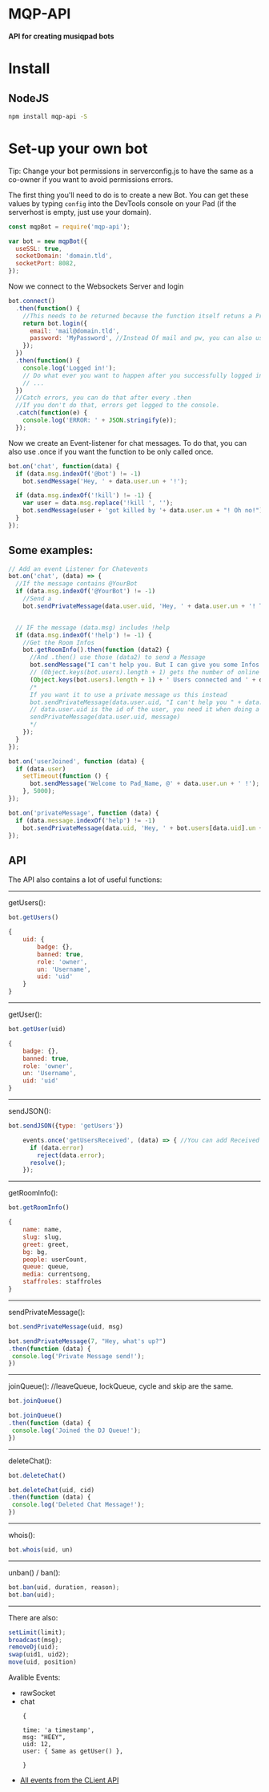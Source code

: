 # MQP-API

**API for creating musiqpad bots**

# Install

## NodeJS

```bash
npm install mqp-api -S
```

# Set-up your own bot

Tip: Change your bot permissions in serverconfig.js to have the same as a co-owner if you want to avoid permissions errors.

The first thing you'll need to do is to create a new Bot. You can get these values by typing `config` into the DevTools console on your Pad (if the serverhost is empty, just use your domain).

```js
const mqpBot = require('mqp-api');

var bot = new mqpBot({
  useSSL: true,
  socketDomain: 'domain.tld',
  socketPort: 8082,
});
```

Now we connect to the Websockets Server and login

```js
bot.connect()
  .then(function() {
    //This needs to be returned because the function itself retuns a Promise!
    return bot.login({
      email: 'mail@domain.tld',
      password: 'MyPassword', //Instead Of mail and pw, you can also use a token
    });
  })
  .then(function() {
    console.log('Logged in!');
    // Do what ever you want to happen after you successfully logged in
    // ...
  })
  //Catch errors, you can do that after every .then
  //If you don't do that, errors get logged to the console.
  .catch(function(e) {
    console.log('ERROR: ' + JSON.stringify(e));
  });
```

Now we create an Event-listener for chat messages. To do that, you can also use .once if you want the function to be only called once.

```js
bot.on('chat', function(data) {
  if (data.msg.indexOf('@bot') != -1)
    bot.sendMessage('Hey, ' + data.user.un + '!');

  if (data.msg.indexOf('!kill') != -1) {
    var user = data.msg.replace('!kill ', '');
    bot.sendMessage(user + 'got killed by '+ data.user.un + "! Oh no!");
  }
});
```

## Some examples:

```js
// Add an event Listener for Chatevents
bot.on('chat', (data) => {
  //If the message contains @YourBot
  if (data.msg.indexOf('@YourBot') != -1)
    //Send a
    bot.sendPrivateMessage(data.user.uid, 'Hey, ' + data.user.un + '! To check all of my commands, type "!help".');


  // IF the message (data.msg) includes !help
  if (data.msg.indexOf('!help') != -1) {
    //Get the Room Infos
    bot.getRoomInfo().then(function (data2) {
      //And .then() use those (data2) to send a Message
      bot.sendMessage("I can't help you. But I can give you some Infos about the room: There are currently " +
      // (Object.keys(bot.users).length + 1) gets the number of online users (Works everywhere)
      (Object.keys(bot.users).length + 1) + ' Users connected and ' + data2.queue + ' users in the Queue');
      /*
      If you want it to use a private message us this instead
      bot.sendPrivateMessage(data.user.uid, "I can't help you " + data.user.un + ". But I can give you some Info about the room: There are currently " + (Object.keys(bot.users).length + 1) + ' Users connected and there are ' + data2.queue + ' users in the Queue');
      // data.user.uid is the id of the user, you need it when doing a private message
      sendPrivateMessage(data.user.uid, message)
      */
    });
  }
});

bot.on('userJoined', function (data) {
  if (data.user)
    setTimeout(function () {
      bot.sendMessage('Welcome to Pad_Name, @' + data.user.un + ' !');
    }, 5000);
});

bot.on('privateMessage', function (data) {
  if (data.message.indexOf('help') != -1)
    bot.sendPrivateMessage(data.uid, 'Hey, ' + bot.users[data.uid].un + '! To check all of my commands, type "!help".');
});
```
## API

The API also contains a lot of useful functions:

--------------------------------------------------------------------------------

getUsers():

```js
bot.getUsers()
```

```js
{
    uid: {
        badge: {},
        banned: true,
        role: 'owner',
        un: 'Username',
        uid: 'uid'
    }
}
```

--------------------------------------------------------------------------------

getUser():

```js
bot.getUser(uid)
```

```js
{
    badge: {},
    banned: true,
    role: 'owner',
    un: 'Username',
    uid: 'uid'
}
```

--------------------------------------------------------------------------------

sendJSON():

```js
bot.sendJSON({type: 'getUsers'})
```

```js
    events.once('getUsersReceived', (data) => { //You can add Received to every event to get the Server Response
      if (data.error)
        reject(data.error);
      resolve();
    });
```

--------------------------------------------------------------------------------

getRoomInfo():

```js
bot.getRoomInfo()
```

```js
{
    name: name,
    slug: slug,
    greet: greet,
    bg: bg,
    people: userCount,
    queue: queue,
    media: currentsong,
    staffroles: staffroles
}
```

--------------------------------------------------------------------------------

sendPrivateMessage():

```js
bot.sendPrivateMessage(uid, msg)
```

```js
bot.sendPrivateMessage(7, "Hey, what's up?")
.then(function (data) {
 console.log('Private Message send!');
})
```

--------------------------------------------------------------------------------

joinQueue(): //leaveQueue, lockQueue, cycle and skip are the same.

```js
bot.joinQueue()
```

```js
bot.joinQueue()
.then(function (data) {
 console.log('Joined the DJ Queue!');
})
```

--------------------------------------------------------------------------------

deleteChat():

```js
bot.deleteChat()
```

```js
bot.deleteChat(uid, cid)
.then(function (data) {
 console.log('Deleted Chat Message!');
})
```

--------------------------------------------------------------------------------

whois():

```js
bot.whois(uid, un)
```

--------------------------------------------------------------------------------

unban() / ban():

```js
bot.ban(uid, duration, reason);
bot.ban(uid);
```

--------------------------------------------------------------------------------

There are also:

```js
setLimit(limit);
broadcast(msg);
removeDj(uid);
swap(uid1, uid2);
move(uid, position)
```

Avalible Events:

- rawSocket
- chat

```
    {

    time: 'a timestamp',
    msg: "HEEY",
    uid: 12,
    user: { Same as getUser() },

    }
```

- [All events from the CLient API](https://musiqpad.com/api/#musiqpad-client-data-api-events)
